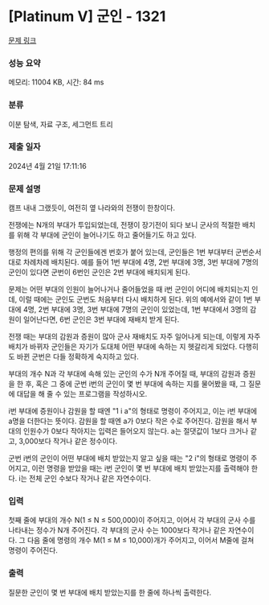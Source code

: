 # [Platinum V] 군인 - 1321 

[문제 링크](https://www.acmicpc.net/problem/1321) 

### 성능 요약

메모리: 11004 KB, 시간: 84 ms

### 분류

이분 탐색, 자료 구조, 세그먼트 트리

### 제출 일자

2024년 4월 21일 17:11:16

### 문제 설명

<p>캠프 내내 그랬듯이, 여전히 옆 나라와의 전쟁이 한창이다.</p>

<p>전쟁에는 N개의 부대가 투입되었는데, 전쟁이 장기전이 되다 보니 군사의 적절한 배치를 위해 각 부대에 군인이 늘어나기도 하고 줄어들기도 하고 있다.</p>

<p>행정의 편의를 위해 각 군인들에겐 번호가 붙어 있는데, 군인들은 1번 부대부터 군번순서대로 차례차례 배치된다. 예를 들어 1번 부대에 4명, 2번 부대에 3명, 3번 부대에 7명의 군인이 있다면 군번이 6번인 군인은 2번 부대에 배치되게 된다.</p>

<p>문제는 어떤 부대의 인원이 늘어나거나 줄어들었을 때 i번 군인이 어디에 배치되는지 인데, 이럴 때에는 군인도 군번도 처음부터 다시 배치하게 된다. 위의 예에서와 같이 1번 부대에 4명, 2번 부대에 3명, 3번 부대에 7명의 군인이 있었는데, 1번 부대에서 3명의 감원이 일어난다면, 6번 군인은 3번 부대에 재배치 받게 된다.</p>

<p>전쟁 때는 부대의 감원과 증원이 많아 군사 재배치도 자주 일어나게 되는데, 이렇게 자주 배치가 바뀌자 군인들은 자기가 도대체 어떤 부대에 속하는 지 헷갈리게 되었다. 다행히도 바뀐 군번은 다들 정확하게 숙지하고 있다.</p>

<p>부대의 개수 N과 각 부대에 속해 있는 군인의 수가 N개 주어질 때, 부대의 감원과 증원을 한 후, 혹은 그 중에 군번 i번의 군인이 몇 번 부대에 속하는 지를 물어봤을 때, 그 질문에 대답을 해 줄 수 있는 프로그램을 작성하시오.</p>

<p>i번 부대에 증원이나 감원을 할 때엔 "1 i a"의 형태로 명령이 주어지고, 이는 i번 부대에 a명을 더한다는 뜻이다. 감원을 할 때엔 a가 0보다 작은 수로 주어진다. 감원을 해서 부대의 인원수가 0보다 작아지는 입력은 들어오지 않는다. a는 절댓값이 1보다 크거나 같고, 3,000보다 작거나 같은 정수이다.</p>

<p>군번 i번의 군인이 어떤 부대에 배치 받았는지 알고 싶을 때는 "2 i"의 형태로 명령이 주어지고, 이런 명령을 받았을 때는 i번 군인이 몇 번 부대에 배치 받았는지를 출력해야 한다. i는 전체 군인 수보다 작거나 같은 자연수이다.</p>

### 입력 

 <p>첫째 줄에 부대의 개수 N(1 ≤ N ≤ 500,000)이 주어지고, 이어서 각 부대의 군사 수를 나타내는 정수가 N개 주어진다. 각 부대의 군사 수는 1000보다 작거나 같은 자연수이다. 그 다음 줄에 명령의 개수 M(1 ≤ M ≤ 10,000)개가 주어지고, 이어서 M줄에 걸쳐 명령이 주어진다.</p>

### 출력 

 <p>질문한 군인이 몇 번 부대에 배치 받았는지를 한 줄에 하나씩 출력한다.</p>

